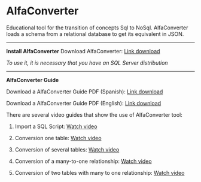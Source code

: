 # AlfaConverter
Educational tool for the transition of concepts Sql to NoSql. AlfaConverter loads a schema from a relational database to get its equivalent in JSON.
_______________
**Install AlfaConverter**
Download AlfaConverter: [Link download](https://github.com/KybeleGroup/AlfaConverter/blob/master/AlfaConverter.zip)

*To use it, it is necessary that you have an SQL Server distribution*
_______________

**AlfaConverter Guide**
  
Download a AlfaConverter Guide PDF (Spanish): [Link download](https://github.com/KybeleGroup/AlfaConverter/blob/master/ManualUsuarioSpanish.pdf)

Download a AlfaConverter Guide PDF (English): [Link download](https://github.com/KybeleGroup/AlfaConverter/blob/master/ManualUsuarioEnglish.pdf)

There are several video guides that show the use of AlfaConverter tool:

  1. Import a SQL Script: [Watch video](https://github.com/KybeleGroup/AlfaConverter/blob/master/3-importar.gif)

  2. Conversion one table: [Watch video](https://github.com/KybeleGroup/AlfaConverter/blob/master/1-una-tabla.gif)
  
  3. Conversion of several tables: [Watch video](https://github.com/KybeleGroup/AlfaConverter/blob/master/2-multiples-tablas.gif)
  
  4. Conversion of a many-to-one relationship: [Watch video](https://github.com/KybeleGroup/AlfaConverter/blob/master/4-muchos-a-uno.gif)
   
  5. Conversion of two tables with many to one relationship: [Watch video](https://github.com/KybeleGroup/AlfaConverter/blob/master/5-muchos-a-uno.gif)

   
